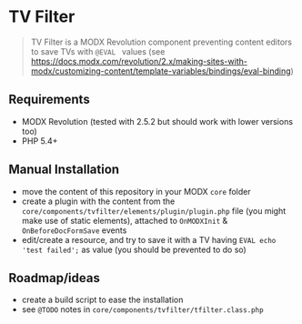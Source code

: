 # TV Filter

> TV Filter is a MODX Revolution component preventing content editors to save TVs with `@EVAL ` values (see https://docs.modx.com/revolution/2.x/making-sites-with-modx/customizing-content/template-variables/bindings/eval-binding)


## Requirements

* MODX Revolution (tested with 2.5.2 but should work with lower versions too)
* PHP 5.4+


## Manual Installation

* move the content of this repository in your MODX `core` folder
* create a plugin with the content from the `core/components/tvfilter/elements/plugin/plugin.php` file (you might make use of static elements), attached to `OnMODXInit` & `OnBeforeDocFormSave` events
* edit/create a resource, and try to save it with a TV having `EVAL echo 'test failed';` as value (you should be prevented to do so)


## Roadmap/ideas

* create a build script to ease the installation
* see `@TODO` notes in `core/components/tvfilter/tfilter.class.php`
